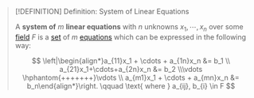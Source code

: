 >[!DEFINITION] Definition: System of Linear Equations
>
>A **system of** $m$ **linear equations** with $n$ unknowns $x_1, \cdots, x_n$ over some [field](../../Fields/index.md) $F$ is a [set](../../../Set%20Theory/index.md) of $m$ [equations](../../Equations/Equation.md) which can be expressed in the following way:
>
>$$
>\left|\begin{align*}a_{11}x_1 + \cdots + a_{1n}x_n &= b_1 \\ a_{21}x_1+\cdots+a_{2n}x_n &= b_2 \\\vdots \hphantom{+++++++}\vdots \\ a_{m1}x_1 + \cdots + a_{mn}x_n &= b_n\end{align*}\right. \qquad \text{ where } a_{ij}, b_{i} \in F
>$$
>